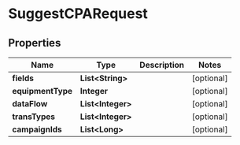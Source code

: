 

# SuggestCPARequest


## Properties

Name | Type | Description | Notes
------------ | ------------- | ------------- | -------------
**fields** | **List&lt;String&gt;** |  |  [optional]
**equipmentType** | **Integer** |  |  [optional]
**dataFlow** | **List&lt;Integer&gt;** |  |  [optional]
**transTypes** | **List&lt;Integer&gt;** |  |  [optional]
**campaignIds** | **List&lt;Long&gt;** |  |  [optional]



